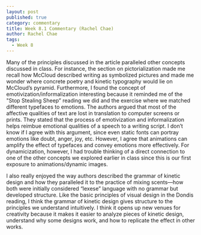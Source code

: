 ```yaml
---
layout: post
published: true
category: commentary
title: Week 8.1 Commentary (Rachel Chae)
author: Rachel Chae
tags:
  - Week 8
---
```

Many of the principles discussed in the article paralleled other concepts discussed in class. For instance, the section on pictorialization made me recall how McCloud described writing as symbolized pictures and made me wonder where concrete poetry and kinetic typography would lie on McCloud’s pyramid. Furthermore, I found the concept of emotivization/informalization interesting because it reminded me of the "Stop Stealing Sheep” reading we did and the exercise where we matched different typefaces to emotions. The authors argued that most of the affective qualities of text are lost in translation to computer screens or prints. They stated that the process of emotivization and informalization helps reimbue emotional qualities of a speech to a writing script. I don’t know if I agree with this argument, since even static fonts can portray emotions like doubt, anger, joy, etc. However, I agree that animations can amplify the effect of typefaces and convey emotions more effectively. For dynamicization, however, I had trouble thinking of a direct connection to one of the other concepts we explored earlier in class since this is our first exposure to animations/dynamic images.

I also really enjoyed the way authors described the grammar of kinetic design and how they paralleled it to the practice of mixing scents—how both were initially considered “lexese” language with no grammar but developed structure. Like the basic principles of visual design in the Dondis reading, I think the grammar of kinetic design gives structure to the principles we understand intuitively. I think it opens up new venues for creativity because it makes it easier to analyze pieces of kinetic design, understand why some designs work, and how to replicate the effect in other works. 
